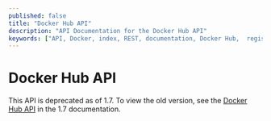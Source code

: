 ```yaml
---
published: false
title: "Docker Hub API"
description: "API Documentation for the Docker Hub API"
keywords: ["API, Docker, index, REST, documentation, Docker Hub,  registry"]
---
```


<!-- This file is maintained within the docker/docker Github
     repository at https://github.com/docker/docker/. Make all
     pull requests against that repo. If you see this file in
     another repository, consider it read-only there, as it will
     periodically be overwritten by the definitive file. Pull
     requests which include edits to this file in other repositories
     will be rejected.
-->

# Docker Hub API

This API is deprecated as of 1.7. To view the old version, see the [Docker Hub
API](https://docs.docker.com/v1.7/docker/reference/api/docker-io_api/) in the 1.7 documentation.
